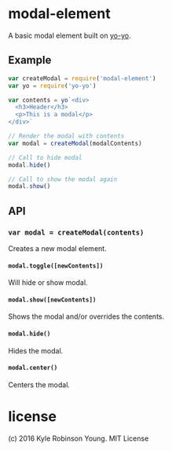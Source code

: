 # modal-element

A basic modal element built on [yo-yo](https://github.com/maxogden/yo-yo).

## Example

```js
var createModal = require('modal-element')
var yo = require('yo-yo')

var contents = yo`<div>
  <h3>Header</h3>
  <p>This is a modal</p>
</div>`

// Render the modal with contents
var modal = createModal(modalContents)

// Call to hide modal
modal.hide()

// Call to show the modal again
modal.show()
```

## API

### `var modal = createModal(contents)`
Creates a new modal element.

#### `modal.toggle([newContents])`
Will hide or show modal.

#### `modal.show([newContents])`
Shows the modal and/or overrides the contents.

#### `modal.hide()`
Hides the modal.

#### `modal.center()`
Centers the modal.

# license
(c) 2016 Kyle Robinson Young. MIT License
